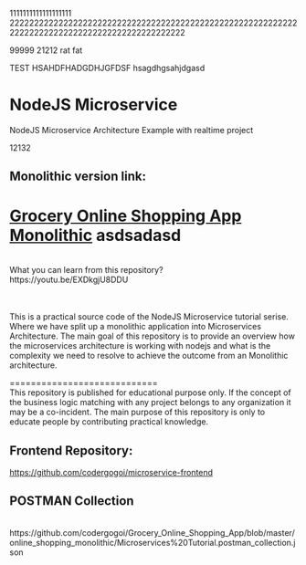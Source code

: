 1111111111111111111
22222222222222222222222222222222222222222222222222222222222222222222222222222222222222222222222

99999
21212
rat
fat

TEST HSAHDFHADGDHJGFDSF
hsagdhgsahjdgasd
# NodeJS Microservice
NodeJS Microservice Architecture Example with realtime project

12132
## Monolithic version link:

[Grocery Online Shopping App Monolithic](https://github.com/codergogoi/Grocery_Online_Shopping_App)
asdsadasd
============================
</br>
What you can learn from this repository?
</br>
https://youtu.be/EXDkgjU8DDU
</br>
</br>
</br>

This is a practical source code of the NodeJS Microservice tutorial serise. Where we have split up a monolithic application into Microservices Architecture. The main goal of this repository is to provide an overview how the microservices architecture is working with nodejs and what is the complexity we need to resolve to achieve the outcome from an Monolithic architecture. 


============================
</br>
This repository is published for educational purpose only. If the concept of the business logic matching with any project belongs to any organization it may be a co-incident. The main purpose of this repository is only to educate people by contributing practical knowledge.
</br>

## Frontend Repository:

https://github.com/codergogoi/microservice-frontend

## POSTMAN Collection
</br>
https://github.com/codergogoi/Grocery_Online_Shopping_App/blob/master/online_shopping_monolithic/Microservices%20Tutorial.postman_collection.json
